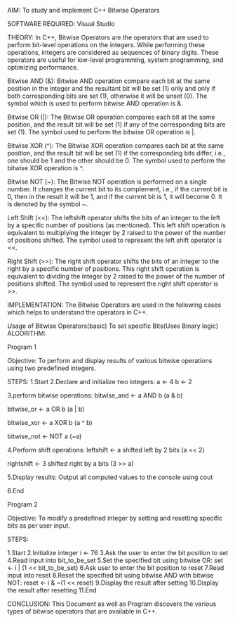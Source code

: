 AIM: To study and implement C++ Bitwise Operators

SOFTWARE REQUIRED:
Visual Studio

THEORY:
In C++, Bitwise Operators are the operators that are used to perform bit-level operations on the integers. While performing these operations, integers are considered as sequences of binary digits. These operators are useful for low-level programming, system programming, and optimizing performance.

Bitwise AND (&):
Bitwise AND operation compare each bit at the same position in the integer and the resultant bit will be set (1) only and only if both corresponding bits are set (1), otherwise it will be unset (0). The symbol which is used to perform bitwise AND operation is &.

Bitwise OR (|):
The Bitwise OR operation compares each bit at the same position, and the result bit will be set (1) if any of the corresponding bits are set (1). The symbol used to perform the bitwise OR operation is |.

Bitwise XOR (^):
The Bitwise XOR operation compares each bit at the same position, and the result bit will be set (1) if the corresponding bits differ, i.e., one should be 1 and the other should be 0. The symbol used to perform the bitwise XOR operation is ^.

Bitwise NOT (~):
The Bitwise NOT operation is performed on a single number. It changes the current bit to its complement, i.e., if the current bit is 0, then in the result it will be 1, and if the current bit is 1, it will become 0. It is denoted by the symbol ~.

Left Shift (<<):
The leftshift operator shifts the bits of an integer to the left by a specific number of positions (as mentioned). This left shift operation is equivalent to multiplying the integer by 2 raised to the power of the number of positions shifted. The symbol used to represent the left shift operator is <<.

Right Shift (>>):
The right shift operator shifts the bits of an integer to the right by a specific number of positions. This right shift operation is equivalent to dividing the integer by 2 raised to the power of the number of positions shifted. The symbol used to represent the right shift operator is >>.

IMPLEMENTATION:
The Bitwise Operators are used in the following cases which helps to understand the operators in C++.

Usage of Bitwise Operators(basic)
To set specific Bits(Uses Binary logic)
ALGORITHM:

Program 1 

Objective: To perform and display results of various bitwise operations using two predefined integers.

STEPS:
1.Start
2.Declare and initialize two integers:
a ← 4 b ← 2

3.perform bitwise operations:
bitwise_and ← a AND b (a & b)

bitwise_or ← a OR b (a | b)

bitwise_xor ← a XOR b (a ^ b)

bitwise_not ← NOT a (~a)

4.Perform shift operations:
leftshift ← a shifted left by 2 bits (a << 2)

rightshift ← 3 shifted right by a bits (3 >> a)

5.Display results:
Output all computed values to the console using cout

6.End

Program 2

Objective: To modify a predefined integer by setting and resetting specific bits as per user input.

STEPS:

1.Start
2.Initialize integer i ← 76
3.Ask the user to enter the bit position to set
4.Read input into bit_to_be_set
5.Set the specified bit using bitwise OR:
set ← i | (1 << bit_to_be_set)
6.Ask user to enter the bit position to reset
7.Read input into reset
8.Reset the specified bit using bitwise AND with bitwise NOT:
reset ← i & ~(1 << reset)
9.Display the result after setting
10.Display the result after resetting
11.End

CONCLUSION:
This Document as well as Program discovers the various types of bitwise operators that are available in C++.
